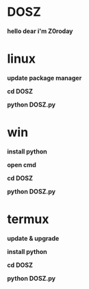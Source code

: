 # DOSZ

<b>hello dear i'm Z0roday<b>

# linux

update package manager

cd DOSZ

python DOSZ.py

# win
install python 

open cmd 

cd DOSZ

python DOSZ.py

# termux

update & upgrade

install python

cd DOSZ

python DOSZ.py
